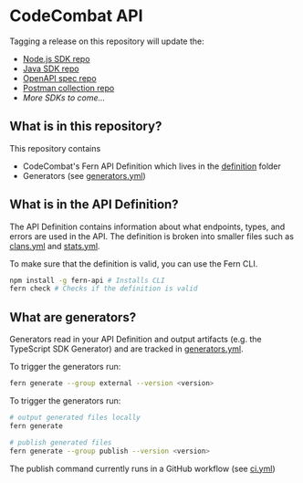 # CodeCombat API

Tagging a release on this repository will update the:

- [Node.js SDK repo](https://github.com/codecombat/codecombat-node)
- [Java SDK repo](https://github.com/codecombat/codecombat-java)
- [OpenAPI spec repo](https://github.com/codecombat/codecombat-openapi)
- [Postman collection repo](https://github.com/codecombat/codecombat-postman)
- _More SDKs to come..._

## What is in this repository?

This repository contains

- CodeCombat's Fern API Definition which lives in the [definition](./fern/api/definition/) folder
- Generators (see [generators.yml](./fern/api/generators.yml))

## What is in the API Definition?

The API Definition contains information about what endpoints, types, and errors are used in the API. The definition is broken into smaller files such as [clans.yml](fern/api/definition/clans.yml) and [stats.yml](fern/api/definition/stats.yml).

To make sure that the definition is valid, you can use the Fern CLI.

```bash
npm install -g fern-api # Installs CLI
fern check # Checks if the definition is valid
```

## What are generators?

Generators read in your API Definition and output artifacts (e.g. the TypeScript SDK Generator) and are tracked in [generators.yml](./fern/api/generators.yml).

To trigger the generators run:

```bash
fern generate --group external --version <version>
```

To trigger the generators run:

```bash
# output generated files locally
fern generate

# publish generated files
fern generate --group publish --version <version>
```

The publish command currently runs in a GitHub workflow (see [ci.yml](.github/workflows/ci.yml#L32))
